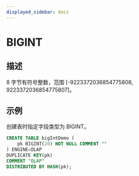 ```yaml
---
displayed_sidebar: docs
---
```


# BIGINT

## 描述

8 字节有符号整数，范围 [-9223372036854775808, 9223372036854775807]。

## 示例

创建表时指定字段类型为 BIGINT。

```sql
CREATE TABLE bigIntDemo (
    pk BIGINT(20) NOT NULL COMMENT ""
) ENGINE=OLAP 
DUPLICATE KEY(pk)
COMMENT "OLAP"
DISTRIBUTED BY HASH(pk);
```
